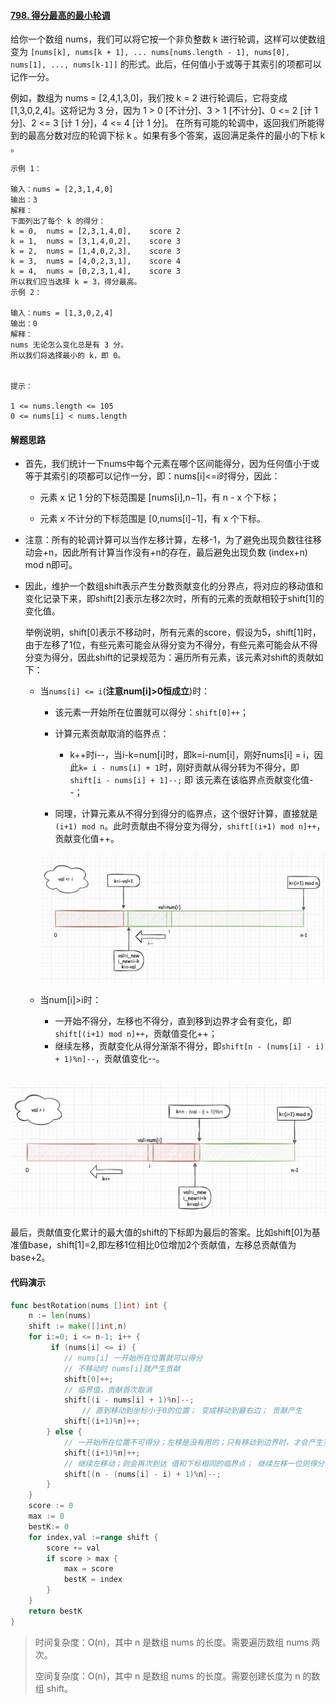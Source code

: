 #### [798. 得分最高的最小轮调](https://leetcode-cn.com/problems/smallest-rotation-with-highest-score/)

给你一个数组 nums，我们可以将它按一个非负整数 k 进行轮调，这样可以使数组变为 `[nums[k], nums[k + 1], ... nums[nums.length - 1], nums[0], nums[1], ..., nums[k-1]]` 的形式。此后，任何值小于或等于其索引的项都可以记作一分。

例如，数组为 nums = [2,4,1,3,0]，我们按 k = 2 进行轮调后，它将变成 [1,3,0,2,4]。这将记为 3 分，因为 1 > 0 [不计分]、3 > 1 [不计分]、0 <= 2 [计 1 分]、2 <= 3 [计 1 分]，4 <= 4 [计 1 分]。
在所有可能的轮调中，返回我们所能得到的最高分数对应的轮调下标 k 。如果有多个答案，返回满足条件的最小的下标 k 。

 

```
示例 1：

输入：nums = [2,3,1,4,0]
输出：3
解释：
下面列出了每个 k 的得分：
k = 0,  nums = [2,3,1,4,0],    score 2
k = 1,  nums = [3,1,4,0,2],    score 3
k = 2,  nums = [1,4,0,2,3],    score 3
k = 3,  nums = [4,0,2,3,1],    score 4
k = 4,  nums = [0,2,3,1,4],    score 3
所以我们应当选择 k = 3，得分最高。
示例 2：

输入：nums = [1,3,0,2,4]
输出：0
解释：
nums 无论怎么变化总是有 3 分。
所以我们将选择最小的 k，即 0。


提示：

1 <= nums.length <= 105
0 <= nums[i] < nums.length
```

#### 解题思路

- 首先，我们统计一下nums中每个元素在哪个区间能得分，因为任何值小于或等于其索引的项都可以记作一分，即：nums[i]<=i时得分，因此：

    - 元素 x 记 1 分的下标范围是 [nums[i],n−1]，有 n - x 个下标；

    - 元素 x 不计分的下标范围是 [0,nums[i]−1]，有 x 个下标。

- 注意：所有的轮调计算可以当作左移计算，左移-1，为了避免出现负数往往移动会+n，因此所有计算当作没有+n的存在，最后避免出现负数 (index+n) mod n即可。

- 因此，维护一个数组shift表示产生分数贡献变化的分界点，将对应的移动值和变化记录下来，即shift[2]表示左移2次时，所有的元素的贡献相较于shift[1]的变化值。

    举例说明，shift[0]表示不移动时，所有元素的score，假设为5，shift[1]时，由于左移了1位，有些元素可能会从得分变为不得分，有些元素可能会从不得分变为得分，因此shift的记录规范为：遍历所有元素，该元素对shift的贡献如下：

    - 当`nums[i] <= i`(**注意num[i]>0恒成立**)时：

        - 该元素一开始所在位置就可以得分：`shift[0]++`；

        - 计算元素贡献取消的临界点：
            - k++时i--，当i-k=num[i]时，即k=i-num[i]，刚好nums[i] = i，因此`k= i - nums[i] + 1`时，刚好贡献从得分转为不得分，即`shift[i - nums[i] + 1]--;` 即 该元素在该临界点贡献变化值--；

        - 同理，计算元素从不得分到得分的临界点，这个很好计算，直接就是`(i+1) mod n`。此时贡献由不得分变为得分，`shift[(i+1) mod n]++`，贡献变化值++。

        ![image-20220309202010461](images/shift1.png)

    - 当num[i]>i时：

        - 一开始不得分，左移也不得分，直到移到边界才会有变化，即`shift[(i+1) mod n]++`，贡献值变化++；
        - 继续左移，贡献变化从得分渐渐不得分，即`shift[n - (nums[i] - i) + 1)%n]--`，贡献值变化--。

​			![image-20220309203702362](images/shift2.png)

最后，贡献值变化累计的最大值的shift的下标即为最后的答案。比如shift[0]为基准值base，shift[1]=2,即左移1位相比0位增加2个贡献值，左移总贡献值为base+2。

#### 代码演示

```go
func bestRotation(nums []int) int {
    n := len(nums)
    shift := make([]int,n)
    for i:=0; i <= n-1; i++ {
         if (nums[i] <= i) {
            // nums[i] 一开始所在位置就可以得分
            // 不移动时 nums[i]就产生贡献
            shift[0]++; 
            // 临界值，贡献首次取消
            shift[(i - nums[i] + 1)%n]--; 
                // 直到移动到坐标小于0的位置； 变成移动到最右边； 贡献产生
            shift[(i+1)%n]++;
        } else {
            // 一开始所在位置不可得分；左移是没有用的；只有移动到边界时，才会产生变化
            shift[(i+1)%n]++;
            // 继续左移动；则会再次到达 值和下标相同的临界点； 继续左移一位则得分取消
            shift[(n - (nums[i] - i) + 1)%n]--;
        }
    }
    score := 0
    max := 0
    bestK:= 0
    for index,val :=range shift {
        score += val
        if score > max {
            max = score
            bestK = index
        }
    }
    return bestK 
}
```

> 时间复杂度：O(n)，其中 n 是数组 nums 的长度。需要遍历数组 nums 两次。
>
> 空间复杂度：O(n)，其中 n 是数组 nums 的长度。需要创建长度为 n 的数组 shift。
>